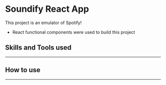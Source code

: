 # Soundify React App

This project is an emulator of Spotify!

- React functional components were used to build this project

## Skills and Tools used

---

## How to use

---
